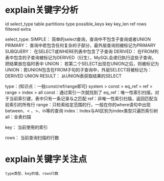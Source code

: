 # explain关键字分析
id   select_type   table   partitions   type   possible_keys   key   key_len   ref   rows   filtered   extra

select_type:
    SIMPLE：
        简单的select查询，查询中不包含子查询或者UNION
    PRIMARY：
        查询中若包含任何复杂的子部分，最外层查询则被标记为PRIMARY
    SUBQUERY：
        在SELECT或WHERE列表中包含了子查询
    DERIVED：
        在FROM列表中包含的子查询被标记为DERIVED（衍生），MySQL会递归执行这些子查询，把结果放在临时表中
    UNION：
        若第二个SELECT出现在UNION之后，则被标记为UNION：若UNION包含在FROM子句的子查询中，外层SELECT将被标记为：DERIVED
    UNION RESULT：
        从UNION表获取结果的SELECT
        
type：(知识点：一般const/ref/range即可)
    system > const > eq_ref > ref > range > index > all
    const：通过索引一次就找到了
    eq_ref：唯一性索引扫描，对于当前索引键，表中只有一条记录与之匹配
    ref：非唯一性索引扫描，返回匹配当前索引的所有行
    range：只检索给定范围的行，一般在你的where语句中出现between、< 、>、in等的查询
    index：Index与All区别为index类型只遍历索引树
    all：全表扫描

key：
    当前使用的索引
    
rows：
    当前查询扫描的行数

# explain关键字关注点
    type类型、key的值、rows行数